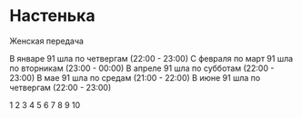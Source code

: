 # Настенька

Женская передача

В январе 91 шла по четвергам (22:00 - 23:00)
С февраля по март 91 шла по вторникам (23:00 - 00:00)
В апреле 91 шла по субботам (22:00 - 23:00)
В мае 91 шла по средам (21:00 - 22:00)
В июне 91 шла по четвергам (22:00 - 23:00)

1   2   3   4   5   6
7   8   9   10
